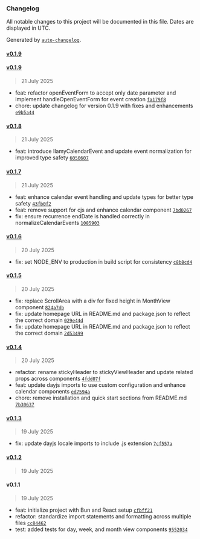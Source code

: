 ### Changelog

All notable changes to this project will be documented in this file. Dates are displayed in UTC.

Generated by [`auto-changelog`](https://github.com/CookPete/auto-changelog).

#### [v0.1.9](https://github.com/kcsujeet/ilamy-calendar/compare/v0.1.9...v0.1.9)

#### [v0.1.9](https://github.com/kcsujeet/ilamy-calendar/compare/v0.1.8...v0.1.9)

> 21 July 2025

- feat: refactor openEventForm to accept only date parameter and implement handleOpenEventForm for event creation [`fa179f8`](https://github.com/kcsujeet/ilamy-calendar/commit/fa179f83b049f4c6084ed656c022066d44dcdee4)
- chore: update changelog for version 0.1.9 with fixes and enhancements [`e9b5a44`](https://github.com/kcsujeet/ilamy-calendar/commit/e9b5a445688b715584a10f5566c7771643ec8569)

#### [v0.1.8](https://github.com/kcsujeet/ilamy-calendar/compare/v0.1.7...v0.1.8)

> 21 July 2025

- feat: introduce IlamyCalendarEvent and update event normalization for improved type safety [`6050607`](https://github.com/kcsujeet/ilamy-calendar/commit/6050607030e7d76dbf92b958c2222fdcb964e7f4)

#### [v0.1.7](https://github.com/kcsujeet/ilamy-calendar/compare/v0.1.6...v0.1.7)

> 21 July 2025

- feat: enhance calendar event handling and update types for better type safety [`43fb0f2`](https://github.com/kcsujeet/ilamy-calendar/commit/43fb0f29800d549300a7ebed48a3da81fec25ac9)
- feat: remove support for cjs and enhance calendar component [`7bd0267`](https://github.com/kcsujeet/ilamy-calendar/commit/7bd02677f94fdfe5a6daf12d84c6128d4b005fdb)
- fix: ensure recurrence endDate is handled correctly in normalizeCalendarEvents [`1085903`](https://github.com/kcsujeet/ilamy-calendar/commit/1085903687a7cbddb371c7f0b42d51df30101ad5)

#### [v0.1.6](https://github.com/kcsujeet/ilamy-calendar/compare/v0.1.5...v0.1.6)

> 20 July 2025

- fix: set NODE_ENV to production in build script for consistency [`c8b8cd4`](https://github.com/kcsujeet/ilamy-calendar/commit/c8b8cd441bd2e215a549ac5eb584275b6ec26cc9)

#### [v0.1.5](https://github.com/kcsujeet/ilamy-calendar/compare/v0.1.4...v0.1.5)

> 20 July 2025

- fix: replace ScrollArea with a div for fixed height in MonthView component [`824a7db`](https://github.com/kcsujeet/ilamy-calendar/commit/824a7db4afcf22f83caa57e79263d5746894e8a9)
- fix: update homepage URL in README.md and package.json to reflect the correct domain [`029e44d`](https://github.com/kcsujeet/ilamy-calendar/commit/029e44d5403b7dd37c3d78239701732f0d2648e2)
- fix: update homepage URL in README.md and package.json to reflect the correct domain [`2d53499`](https://github.com/kcsujeet/ilamy-calendar/commit/2d534993629a61d7ee1519a0bfccf0c40257cf56)

#### [v0.1.4](https://github.com/kcsujeet/ilamy-calendar/compare/v0.1.3...v0.1.4)

> 20 July 2025

- refactor: rename stickyHeader to stickyViewHeader and update related props across components [`4fdd07f`](https://github.com/kcsujeet/ilamy-calendar/commit/4fdd07f5233a137ceff17857814748f3236b2476)
- feat: update dayjs imports to use custom configuration and enhance calendar components [`ed7594a`](https://github.com/kcsujeet/ilamy-calendar/commit/ed7594a7644e2e029052ea61ce04f8840120957f)
- chore: remove installation and quick start sections from README.md [`7b30637`](https://github.com/kcsujeet/ilamy-calendar/commit/7b306371d46b2abaeee8e73bccfe9d0359d231b9)

#### [v0.1.3](https://github.com/kcsujeet/ilamy-calendar/compare/v0.1.2...v0.1.3)

> 19 July 2025

- fix: update dayjs locale imports to include .js extension [`7cf557a`](https://github.com/kcsujeet/ilamy-calendar/commit/7cf557a7e0acc127494e37518003081e89e2a342)

#### [v0.1.2](https://github.com/kcsujeet/ilamy-calendar/compare/v0.1.1...v0.1.2)

> 19 July 2025

#### v0.1.1

> 19 July 2025

- feat: initialize project with Bun and React setup [`cfbff21`](https://github.com/kcsujeet/ilamy-calendar/commit/cfbff2174adec9a8e215b2a34b5091f0ca6c935c)
- refactor: standardize import statements and formatting across multiple files [`cc84462`](https://github.com/kcsujeet/ilamy-calendar/commit/cc8446237ea4ac6662666f63388f65537803d184)
- test: added tests for day, week, and month view components [`9552034`](https://github.com/kcsujeet/ilamy-calendar/commit/9552034c8b81fd1e9df04a7087acd39c09b88884)
